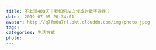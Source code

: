 ```yaml
---
title: 不上班400天｜我如何从白领成为数字游民？
date:  2019-07-05 20:34:01
avatar: http://q7fm0u7rl.bkt.clouddn.com/img/photo.jpeg
tags: 
categories: 生活方式
photo: 
---
```


